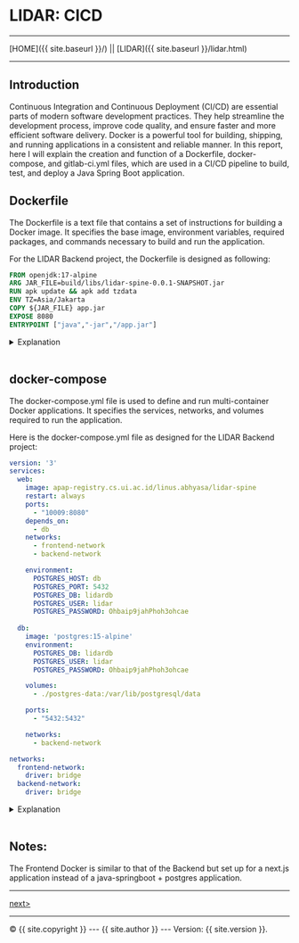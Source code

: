 # LIDAR: CICD

----------

[HOME]({{ site.baseurl }}/) || [LIDAR]({{ site.baseurl }}/lidar.html) 

----------

## Introduction

Continuous Integration and Continuous Deployment (CI/CD) are essential parts of modern software development practices. 
They help streamline the development process, improve code quality, and ensure faster and more efficient software delivery. 
Docker is a powerful tool for building, shipping, and running applications in a consistent and reliable manner. 
In this report, here I will explain the creation and function of a Dockerfile, docker-compose, and gitlab-ci.yml files, 
which are used in a CI/CD pipeline to build, test, and deploy a Java Spring Boot application.

## Dockerfile

The Dockerfile is a text file that contains a set of instructions for building a Docker image. 
It specifies the base image, environment variables, required packages, and commands necessary to build and run the application. 

For the LIDAR Backend project, the Dockerfile is designed as following:

~~~~~~ Dockerfile
FROM openjdk:17-alpine
ARG JAR_FILE=build/libs/lidar-spine-0.0.1-SNAPSHOT.jar
RUN apk update && apk add tzdata
ENV TZ=Asia/Jakarta
COPY ${JAR_FILE} app.jar
EXPOSE 8080
ENTRYPOINT ["java","-jar","/app.jar"]
~~~~~~~~

<details>
    <summary>Explanation</summary>

* `FROM openjdk:17-alpine` - 
This specifies the base image that this Docker image will be built on. 
In this case, we are using the openjdk:17-alpine image, which is a lightweight Linux distribution with OpenJDK 17 installed.
<br><br>

* `ARG JAR_FILE=build/libs/lidar-spine-0.0.1-SNAPSHOT.jar` - 
This line specifies a build-time argument called JAR_FILE, which is used to specify the name and location of the application jar file. 
By default, it is set to build/libs/lidar-spine-0.0.1-SNAPSHOT.jar.
<br><br>

* `RUN apk update && apk add tzdata` - 
This line updates the package index and installs the tzdata package, which is required to set the timezone in the next line.
<br><br>

* `ENV TZ=Asia/Jakarta` - 
This sets the timezone to Asia/Jakarta.
<br><br>

* `COPY ${JAR_FILE} app.jar` - 
This copies the application jar file specified by the JAR_FILE argument to the container and renames it to app.jar.
<br><br>

* `EXPOSE 8080` - 
This exposes port 8080, which is the default port that the application runs on.
<br><br>

* `ENTRYPOINT ["java","-jar","/app.jar"]` - 
This specifies the command that should be run when the container starts. 
In this case, it runs the Java Virtual Machine and starts the application by running the app.jar file.

</details>
<br>

## docker-compose

The docker-compose.yml file is used to define and run multi-container Docker applications. 
It specifies the services, networks, and volumes required to run the application. 

Here is the docker-compose.yml file as designed for the LIDAR Backend project:

~~~~~~ yaml
version: '3'
services:
  web:
    image: apap-registry.cs.ui.ac.id/linus.abhyasa/lidar-spine
    restart: always
    ports:
      - "10009:8080"
    depends_on:
      - db
    networks:
      - frontend-network
      - backend-network

    environment:
      POSTGRES_HOST: db
      POSTGRES_PORT: 5432
      POSTGRES_DB: lidardb
      POSTGRES_USER: lidar
      POSTGRES_PASSWORD: Ohbaip9jahPhoh3ohcae
      
  db:
    image: 'postgres:15-alpine'
    environment:
      POSTGRES_DB: lidardb
      POSTGRES_USER: lidar
      POSTGRES_PASSWORD: Ohbaip9jahPhoh3ohcae

    volumes:
      - ./postgres-data:/var/lib/postgresql/data

    ports:
      - "5432:5432"

    networks:
      - backend-network

networks:
  frontend-network:
    driver: bridge
  backend-network:
    driver: bridge
~~~~~~~~

<details>
    <summary>Explanation</summary>

* `version: '3'`: 
specifies the version of the Docker Compose file format that this file adheres to.
<br><br>

* `services`: 
this section defines the services that make up the application. 
In this case, there are two services defined, web and db.
<br><br>

<details>
<summary>Web</summary>

* `web`: 
this is the name of the first service.
<br><br>

* `container_name`: 
this sets the name of the container to be created. 
In this case, it is set to lidar-spine.
<br><br>

* `image`: 
this specifies the image to use for the container. 
It uses the value of the $REGISTRY_SERVER environment variable to construct the image name.
In the case for the LIDAR project, the registry server stores previously compiled images of the project, simplifying deployment.
<br><br>

* `restart`: 
specifies the restart policy for the container. 
In this case, it is set to always, which means that the container will always be restarted unless it is explicitly stopped.
This is needed in this case due to the server on which the LIDAR project is hosted is prone to restarts.
<br><br>

* `ports`: 
this specifies the ports to expose on the container and the host. 
In this case, it exposes port 8080 on the container and 10009 on the host.
The port 10009:8080 is used as the Springboot project is set to deploy on port 8080 but the provided external port is 10009.
<br><br>

* `depends_on`:
this specifies that this service requires another service to be able to run. 
In this case, the web service requires the db service to be functional.
<br><br>

* `networks`: 
this specifies the networks the container should use. 
In this case, the service is assigned to use the **frontend-network** and the **backend-network**.
This is so that the web service can access both the external network and the internal network.

</details>
<br>

<details>
<summary>db</summary>

* `db`:
this is the name of the second service.
<br><br>

* `image`:
this sets the image for this service to postgres, this is due to the LIDAR project using postgres as the database system.
<br><br>

* `environment`:
Like before this defines the environment variables used.
In this case, the environment variables are those required to set up the database.
<br><br>

* `volumes`: 
this mounts a volume from the host into the container. 
In this case, it mounts the system's stored data to the container.
<br><br>

* `ports`:
In this case, it exposes port 5432 on the container and the host.
The port 5432:5432 is used as postgres by default uses port 5432.
<br><br>

* `networks`:
In this case, the service is assigned to only use the **backend-network**.
This is so that the db service can access both the internal network without being exposed externally.

</details>
<br>

* `networks`:
this section defines the network paths that are used within the application. 
In this case, there are two networks defined, **frontend-network** and **backend-network**.
These networks are both bridge networks. 
The use of networks in this application is so that external users do not have direct access to the database which is on
the **backend-network** only.

</details>
<br>

## Notes:

The Frontend Docker is similar to that of the Backend but set up for a next.js application instead of a java-springboot +
postgres application.

----------

[next>](cicd2.md)

----------

 © {{ site.copyright }} --- {{ site.author }} --- Version: {{ site.version }}.

